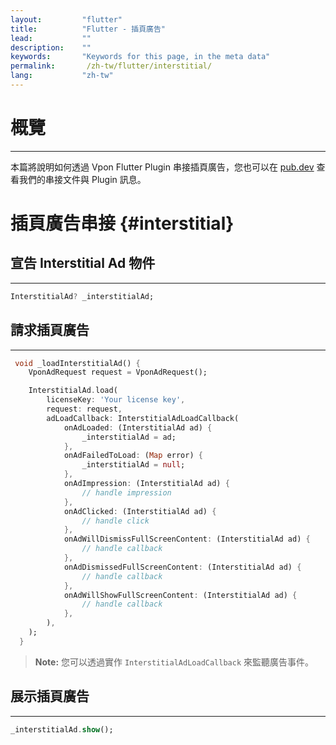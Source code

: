 ```yaml
---
layout:         "flutter"
title:          "Flutter - 插頁廣告"
lead:           ""
description:    ""
keywords:       "Keywords for this page, in the meta data"
permalink:       /zh-tw/flutter/interstitial/
lang:           "zh-tw"
---
```


# 概覽
---

本篇將說明如何透過 Vpon Flutter Plugin 串接插頁廣告，您也可以在 [pub.dev] 查看我們的串接文件與 Plugin 訊息。


# 插頁廣告串接 {#interstitial}

## 宣告 Interstitial Ad 物件
--- 

```dart
InterstitialAd? _interstitialAd;
```

## 請求插頁廣告
---

```dart
 void _loadInterstitialAd() {
    VponAdRequest request = VponAdRequest();

    InterstitialAd.load(
        licenseKey: 'Your license key',
        request: request,
        adLoadCallback: InterstitialAdLoadCallback(
            onAdLoaded: (InterstitialAd ad) {
                _interstitialAd = ad;
            },
            onAdFailedToLoad: (Map error) {
                _interstitialAd = null;
            },
            onAdImpression: (InterstitialAd ad) {
                // handle impression
            },
            onAdClicked: (InterstitialAd ad) {
                // handle click
            },
            onAdWillDismissFullScreenContent: (InterstitialAd ad) {
                // handle callback
            },
            onAdDismissedFullScreenContent: (InterstitialAd ad) {
                // handle callback
            },
            onAdWillShowFullScreenContent: (InterstitialAd ad) {
                // handle callback
            },
        ),
    );
  }
```

>**Note:** 您可以透過實作 `InterstitialAdLoadCallback` 來監聽廣告事件。

## 展示插頁廣告
---

```dart
_interstitialAd.show();
```

[pub.dev]: https://pub.dev/packages/vpon_mobile_ads/install